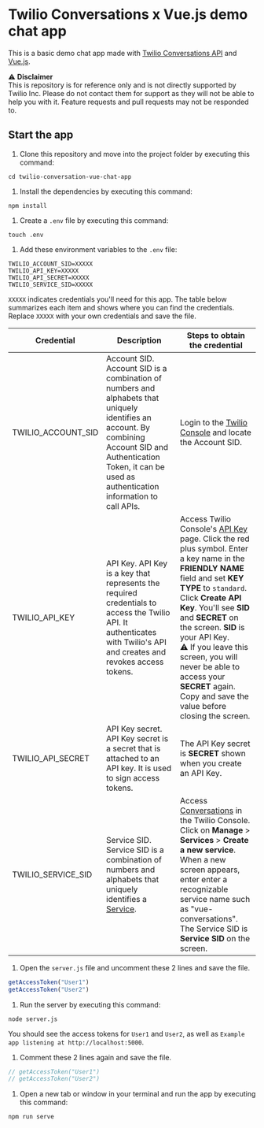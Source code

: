 # Twilio Conversations x Vue.js demo chat app

This is a basic demo chat app made with [Twilio Conversations API](https://www.twilio.com/conversations-api) and [Vue.js](https://vuejs.org/).

:warning: **Disclaimer** <br />
This is repository is for reference only and is not directly supported by Twilio Inc. Please do not contact them for support as they will not be able to help you with it. Feature requests and pull requests may not be responded to.

## Start the app

1. Clone this repository and move into the project folder by executing this command:

```
cd twilio-conversation-vue-chat-app
```

1. Install the dependencies by executing this command:

```
npm install
```

1. Create a `.env` file by executing this command:

```
touch .env
```

1. Add these environment variables to the `.env` file:

```
TWILIO_ACCOUNT_SID=XXXXX
TWILIO_API_KEY=XXXXX
TWILIO_API_SECRET=XXXXX
TWILIO_SERVICE_SID=XXXXX
```
`XXXXX` indicates credentials you'll need for this app. The table below summarizes each item and shows where you can find the credentials. Replace `XXXXX` with your own credentials and save the file.

| Credential | Description | Steps to obtain the credential |
|---|---|---|
| TWILIO_ACCOUNT_SID | Account SID. Account SID is a combination of numbers and alphabets that uniquely identifies an account. By combining Account SID and Authentication Token, it can be used as authentication information to call APIs. | Login to the [Twilio Console](https://twilio.com/console) and locate the Account SID. |
| TWILIO_API_KEY | API Key. API Key is a key that represents the required credentials to access the Twilio API. It authenticates with Twilio's API and creates and revokes access tokens. | Access Twilio Console's [API Key](https://www.twilio.com/console/project/api-keys) page. Click the red plus symbol. Enter a key name in the **FRIENDLY NAME** field and set **KEY TYPE** to `standard`. Click **Create API Key**. You'll see **SID** and **SECRET** on the screen. **SID** is your API Key. <br /> :warning: If you leave this screen, you will never be able to access your **SECRET** again. Copy and save the value before closing the screen.|
| TWILIO_API_SECRET | API Key secret. API Key secret is a secret that is attached to an API key. It is used to sign access tokens. | The API Key secret is **SECRET** shown when you create an API Key.  |
| TWILIO_SERVICE_SID | Service SID. Service SID is a combination of numbers and alphabets that uniquely identifies a [Service](https://www.twilio.com/docs/chat/rest/service-resource). | Access [Conversations](https://www.twilio.com/console/conversations) in the Twilio Console. Click on **Manage** > **Services** > **Create a new service**. When a new screen appears, enter enter a recognizable service name such as "vue-conversations". The Service SID is **Service SID** on the screen. |

1. Open the `server.js` file and uncomment these 2 lines and save the file.
   
```javascript
getAccessToken("User1")
getAccessToken("User2")
```

1. Run the server by executing this command:

```
node server.js
```
You should see the access tokens for `User1` and `User2`, as well as `Example app listening at http://localhost:5000`.

1. Comment these 2 lines again and save the file.

```javascript
// getAccessToken("User1")
// getAccessToken("User2")
```
1. Open a new tab or window in your terminal and run the app by executing this command:

```
npm run serve
```
